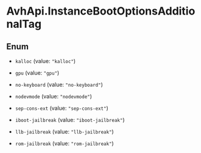 # AvhApi.InstanceBootOptionsAdditionalTag

## Enum


* `kalloc` (value: `"kalloc"`)

* `gpu` (value: `"gpu"`)

* `no-keyboard` (value: `"no-keyboard"`)

* `nodevmode` (value: `"nodevmode"`)

* `sep-cons-ext` (value: `"sep-cons-ext"`)

* `iboot-jailbreak` (value: `"iboot-jailbreak"`)

* `llb-jailbreak` (value: `"llb-jailbreak"`)

* `rom-jailbreak` (value: `"rom-jailbreak"`)


